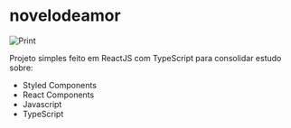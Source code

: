 # novelodeamor

![Print](https://github.com/jonasffonseca/novelodeamor/blob/master/Captura%20de%20Tela%202020-11-25%20às%2009.42.12.png)

Projeto simples feito em ReactJS com TypeScript para consolidar estudo sobre:
* Styled Components
* React Components
* Javascript
* TypeScript
